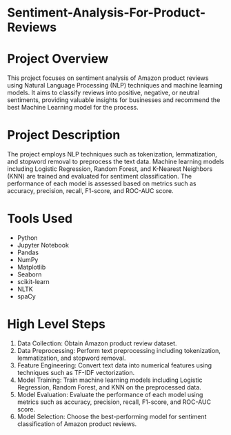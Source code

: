# Sentiment-Analysis-For-Product-Reviews

# Project Overview

This project focuses on sentiment analysis of Amazon product reviews using Natural Language Processing (NLP) techniques and machine learning models. It aims to classify reviews into positive, negative, or neutral sentiments, providing valuable insights for businesses and recommend the best Machine Learning model for the process.

# Project Description

The project employs NLP techniques such as tokenization, lemmatization, and stopword removal to preprocess the text data. Machine learning models including Logistic Regression, Random Forest, and K-Nearest Neighbors (KNN) are trained and evaluated for sentiment classification. The performance of each model is assessed based on metrics such as accuracy, precision, recall, F1-score, and ROC-AUC score.

# Tools Used

- Python
- Jupyter Notebook
- Pandas
- NumPy
- Matplotlib
- Seaborn
- scikit-learn
- NLTK
- spaCy

# High Level Steps

1. Data Collection: Obtain Amazon product review dataset.
2. Data Preprocessing: Perform text preprocessing including tokenization, lemmatization, and stopword removal.
3. Feature Engineering: Convert text data into numerical features using techniques such as TF-IDF vectorization.
4. Model Training: Train machine learning models including Logistic Regression, Random Forest, and KNN on the preprocessed data.
5. Model Evaluation: Evaluate the performance of each model using metrics such as accuracy, precision, recall, F1-score, and ROC-AUC score.
6. Model Selection: Choose the best-performing model for sentiment classification of Amazon product reviews.

